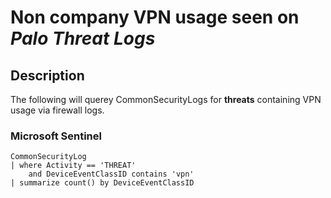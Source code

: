 # Non company VPN usage seen on ***Palo Threat Logs***

## Description

The following will querey CommonSecurityLogs for **threats** containing VPN usage via firewall logs.

### Microsoft Sentinel
```KQL
CommonSecurityLog
| where Activity == 'THREAT'
    and DeviceEventClassID contains 'vpn'
| summarize count() by DeviceEventClassID
```
